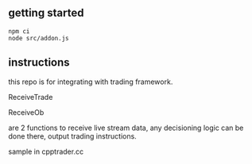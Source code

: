 ## getting started
```
npm ci
node src/addon.js
```

## instructions
this repo is for integrating with trading framework.

ReceiveTrade

ReceiveOb

are 2 functions to receive live stream data, any decisioning logic can be done there, output trading instructions.

sample in cpptrader.cc

